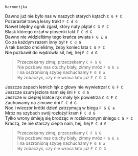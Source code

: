 ```
harmonijka
```

Dawno już nie było nas w naszych starych kątach `C G F C`  
Pozarastał trawą leśny trakt `F C d G`  
Nawet błędny ognik zgasł, który nuty plątał `C G F C`  
Blask którego drżał w piosenki takt `F C d G`  
Dawno nie widzieliśmy tego krańca świata `F G E a`  
Co za każdym razem inny był `F C d G`  
A tak bardzo chcieliśmy, żeby koniec lata `C G F C`  
Nie pozbawił do wędrówki sił, hej, hej `F C d G`  

> Przeczekamy zimę, przeczekamy `C F G G`  
> Nie pozbawi nas otuchy biały, zimny mróz `F G E a`  
> I na oszronioną szybę nachuchamy `F G E a`  
> By zobaczyć, czy nie wraca lato już `F C D G`  

Jeszcze zapach letnich łąk z głowy nie wywietrzał `C G F C`  
Jeszcze szum jeziora nam się śni `F C d G`  
Jeszcze w ciepłej klatce rąk mały łyk powietrza `C G F C`  
Zachowamy na zimowe dni `F C d G`  
Noc i wieczór krótki dzień zatrzymują w biegu `F G E a`  
Mróz na szybach swój rozłożył kram `F C d G`  
Tylko wrony śmieją się brodząc w roziskrzonym śniegu `C G F C`  
Kraczą, że nie starczy ciepła nam, hej, hej `F C d G`  

> Przeczekamy zimę, przeczekamy `C F G G`  
> Nie pozbawi nas otuchy biały, zimny mróz `F G E a`  
> I na oszronioną szybę nachuchamy `F G E a`  
> By zobaczyć, czy nie wraca lato już `F C D G`  